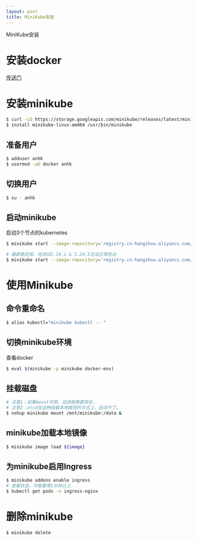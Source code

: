 ```yaml
---
layout: post
title: MiniKube安装
---
```

MiniKube安装
<!--more-->

# 安装docker

[传送门](./2020-05-27-%E5%AE%89%E8%A3%85docker.md)

# 安装minikube

```bash 
$ curl -LO https://storage.googleapis.com/minikube/releases/latest/minikube-linux-amd64
$ install minikube-linux-amd64 /usr/bin/minikube
```

## 准备用户

```bash
$ adduser anhk
$ usermod -aG docker anhk
```

## 切换用户
```bash
$ su - anhk 
```

## 启动minikube

启动3个节点的kubernetes

```bash 
$ minikube start --image-repository='registry.cn-hangzhou.aliyuncs.com/google_containers' --image-mirror-country='cn' --kubernetes-version=1.23.3

# 最新稳定版，经测试1.24.1 & 1.24.3无法正常启动
$ minikube start --image-repository='registry.cn-hangzhou.aliyuncs.com/google_containers' --nodes=3 --image-mirror-country='cn' --kubernetes-version=stable

```

# 使用Minikube

## 命令重命名
```bash
$ alias kubectl="minikube kubectl -- "
```

## 切换minikube环境

查看docker

```bash
$ eval $(minikube -p minikube docker-env)
```

## 挂载磁盘
```bash
# 注意1：如果mount可用，这进程需要常驻.
# 注意2：etcd在这种挂载本地路径的方式上，启动不了。
$ nohup minikube mount /mnt/minikube:/data &
```

## minikube加载本地镜像
```bash
$ minikube image load ${image}
```

## 为minikube启用Ingress
```bash
$ minikube addons enable ingress
# 查看状态，可能要等1分钟以上
$ kubectl get pods -n ingress-nginx

```

# 删除minikube
```bash
$ minikube delete
```